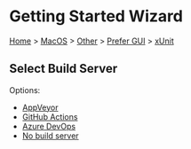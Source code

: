 # Getting Started Wizard

[Home](/docs/wiz/readme.md) > [MacOS](MacOS.md) > [Other](MacOS_Other.md) > [Prefer GUI](MacOS_Other_Gui.md) > [xUnit](MacOS_Other_Gui_xUnit.md)

## Select Build Server

Options:
 * [AppVeyor](MacOS_Other_Gui_xUnit_AppVeyor.md)
 * [GitHub Actions](MacOS_Other_Gui_xUnit_GitHubActions.md)
 * [Azure DevOps](MacOS_Other_Gui_xUnit_AzureDevOps.md)
 * [No build server](MacOS_Other_Gui_xUnit_None.md)
